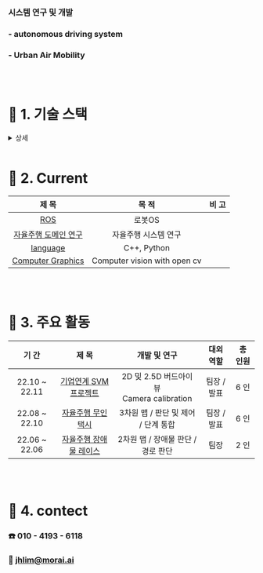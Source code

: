 ### 시스템 연구 및 개발
### - autonomous driving system 
### - Urban Air Mobility

<br>

<br>

# :hammer: 1. 기술 스택

<details> <summary>상세</summary>


#### [1] 프로그래밍 언어

|    대 상     | 활용 능력 및 이해도 |                          비 고                           |
| :----------: | :-----------------: | :----------------------------------------------------------: |
|  **Python**  |        ★★★★☆        |  |
|   **C++**    |        ★★☆☆☆        |  |
| **JS, JAVA** |        ★★☆☆☆        |  |

#### [2] 프레임 워크 or 기술

|                          대 상                          | 활용 능력 및 이해도 |                          비 고                           |
| :-----------------------------------------------------: | :-----------------: | :----------------------------------------------------------: |
|                         **ROS**                         |        ★★☆☆☆        |  |
|                      **영상 처리**                      |        ★★☆☆☆        |  |
| **Django, React** <br />**React-native<br /> HTML/CSS** |        ★★★☆☆        |  |

#### [3] 협업 툴

|        대 상         | 활용 능력 및 이해도 |                          비 고                           |
| :------------------: | :-----------------: | :----------------------------------------------------------: |
| **Git_Hub, Git_Lab** |        ★★★★☆        |                |
|       **JIRA**       |        ★★★★☆        |  |

<br>
</details>
<br>

# :book: 2. Current

|                            제 목                             |                            목 적                             | 비 고 |
| :----------------------------------------------------------: | :----------------------------------------------------------: | :---: |
|     [ROS](https://github.com/windy825/ROS-with-Solution)     |   로봇OS   |       |
| [자율주행 도메인 연구](https://github.com/windy825/autonomous-driving-basics) | 자율주행 시스템 연구 |       |
|       [language](https://github.com/windy825/language)       |                         C++, Python                          |       |
| [Computer Graphics](https://github.com/windy825/SVM/tree/master/Computer%20Graphics) |               Computer vision with open cv |  |

<br>

<br>

# :rocket: 3. 주요 활동

|     기 간      |                            제 목                             |                         개발 및 연구                         |    대외 역할     |        총 인원         |
| :------------: | :----------------------------------------------------------: | :----------------------------------------------------------: | :--------------: | :--------------------: |
| 22.10 ~ 22.11 |   [기업연계 SVM 프로젝트](https://github.com/windy825/SVM)   |   2D 및 2.5D 버드아이 뷰<br /> Camera calibration    |   팀장 / 발표    |          6 인          |
| 22.08 ~ 22.10  |                      [자율주행 무인 택시](https://github.com/windy825/Alpah_car)                      |       3차원 맵 / 판단 및 제어  / 단계 통합             |   팀장 / 발표    |          6 인          |
| 22.06 ~ 22.06  | [자율주행 장애물 레이스](https://github.com/windy825/Airsim-car-driving-Project) |              2차원 맵 / 장애물 판단 / 경로 판단              |       팀장       |          2 인          |



<br>

<br>


# :car: 4. contect

### **:phone: 010 - 4193 - 6118**

### **:email: jhlim@morai.ai**
